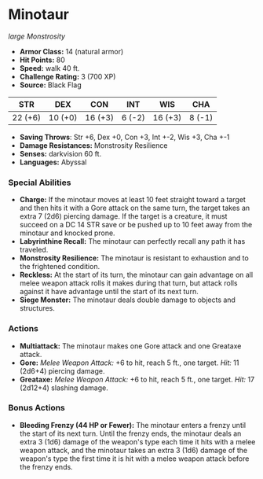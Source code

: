 # Minotaur

*large* *Monstrosity*

- **Armor Class:** 14 (natural armor)
- **Hit Points:** 80 
- **Speed:** walk 40 ft.
- **Challenge Rating:** 3 (700 XP)
- **Source:** Black Flag

| STR | DEX | CON | INT | WIS | CHA |
| --- | --- | --- | --- | --- | --- |
| 22 (+6) | 10 (+0) | 16 (+3) | 6 (-2) | 16 (+3) | 8 (-1) |

- **Saving Throws**: Str +6, Dex +0, Con +3, Int +-2, Wis +3, Cha +-1
- **Damage Resistances:** Monstrosity Resilience
- **Senses:** darkvision 60 ft.
- **Languages:** Abyssal

### Special Abilities

- **Charge:** If the minotaur moves at least 10 feet straight toward a target and then hits it with a Gore attack on the same turn, the target takes an extra 7 (2d6) piercing damage. If the target is a creature, it must succeed on a DC 14 STR save or be pushed up to 10 feet away from the minotaur and knocked prone.
- **Labyrinthine Recall:** The minotaur can perfectly recall any path it has traveled.
- **Monstrosity Resilience:** The minotaur is resistant to exhaustion and to the frightened condition.
- **Reckless:** At the start of its turn, the minotaur can gain advantage on all melee weapon attack rolls it makes during that turn, but attack rolls against it have advantage until the start of its next turn.
- **Siege Monster:** The minotaur deals double damage to objects and structures.

### Actions

- **Multiattack:** The minotaur makes one Gore attack and one Greataxe attack.
- **Gore:** _Melee Weapon Attack:_ +6 to hit, reach 5 ft., one target. _Hit:_ 11 (2d6+4) piercing damage.
- **Greataxe:** _Melee Weapon Attack:_ +6 to hit, reach 5 ft., one target. _Hit:_ 17 (2d12+4) slashing damage.

### Bonus Actions

- **Bleeding Frenzy (44 HP or Fewer):** The minotaur enters a frenzy until the start of its next turn. Until the frenzy ends, the minotaur deals an extra 3 (1d6) damage of the weapon's type each time it hits with a melee weapon attack, and the minotaur takes an extra 3 (1d6) damage of the weapon's type the first time it is hit with a melee weapon attack before the frenzy ends.
